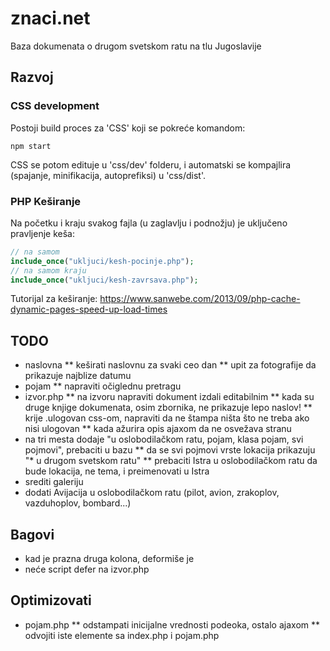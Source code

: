 # znaci.net

Baza dokumenata o drugom svetskom ratu na tlu Jugoslavije

## Razvoj

### CSS development

Postoji build proces za 'CSS' koji se pokreće komandom:
```
npm start
```

CSS se potom edituje u 'css/dev' folderu, i automatski se kompajlira (spajanje, minifikacija, autoprefiksi) u 'css/dist'.

### PHP Keširanje

Na početku i kraju svakog fajla (u zaglavlju i podnožju) je uključeno pravljenje keša:

```php
// na samom
include_once("ukljuci/kesh-pocinje.php");
// na samom kraju
include_once("ukljuci/kesh-zavrsava.php");
```

Tutorijal za keširanje: https://www.sanwebe.com/2013/09/php-cache-dynamic-pages-speed-up-load-times

## TODO
* naslovna
  ** keširati naslovnu za svaki ceo dan
  ** upit za fotografije da prikazuje najblize datumu
* pojam
  ** napraviti očiglednu pretragu
* izvor.php
  ** na izvoru napraviti dokument izdali editabilnim
  ** kada su druge knjige dokumenata, osim zbornika, ne prikazuje lepo naslov!
  ** krije .ulogovan css-om, napraviti da ne štampa ništa što ne treba ako nisi ulogovan
  ** kada ažurira opis ajaxom da ne osvežava stranu
* na tri mesta dodaje "u oslobodilačkom ratu, pojam, klasa pojam, svi pojmovi", prebaciti u bazu
  ** da se svi pojmovi vrste lokacija prikazuju "* u drugom svetskom ratu"
  ** prebaciti Istra u oslobodilačkom ratu da bude lokacija, ne tema, i preimenovati u Istra
* srediti galeriju
* dodati Avijacija u oslobodilačkom ratu (pilot, avion, zrakoplov, vazduhoplov, bombard...)

## Bagovi

* kad je prazna druga kolona, deformiše je
* neće script defer na izvor.php

## Optimizovati

* pojam.php
  ** odstampati inicijalne vrednosti podeoka, ostalo ajaxom
  ** odvojiti iste elemente sa index.php i pojam.php

